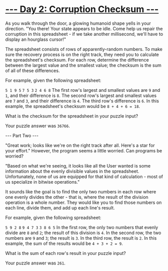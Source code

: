 # [--- Day 2: Corruption Checksum ---](http://adventofcode.com/2017/day/2)

As you walk through the door, a glowing humanoid shape yells in your direction. "You there! Your state appears to be idle. Come help us repair the corruption in this spreadsheet - if we take another millisecond, we'll have to display an hourglass cursor!"

The spreadsheet consists of rows of apparently-random numbers. To make sure the recovery process is on the right track, they need you to calculate the spreadsheet's checksum. For each row, determine the difference between the largest value and the smallest value; the checksum is the sum of all of these differences.

For example, given the following spreadsheet:

``5 1 9 5``
``7 5 3``
``2 4 6 8``
The first row's largest and smallest values are ``9`` and ``1``, and their difference is ``8``.
The second row's largest and smallest values are ``7`` and ``3``, and their difference is ``4``.
The third row's difference is ``6``.
In this example, the spreadsheet's checksum would be ``8 + 4 + 6 = 18``.

What is the checksum for the spreadsheet in your puzzle input?

Your puzzle answer was ``36766``.

--- Part Two ---

"Great work; looks like we're on the right track after all. Here's a star for your effort." However, the program seems a little worried. Can programs be worried?

"Based on what we're seeing, it looks like all the User wanted is some information about the evenly divisible values in the spreadsheet. Unfortunately, none of us are equipped for that kind of calculation - most of us specialize in bitwise operations."

It sounds like the goal is to find the only two numbers in each row where one evenly divides the other - that is, where the result of the division operation is a whole number. They would like you to find those numbers on each line, divide them, and add up each line's result.

For example, given the following spreadsheet:

``5 9 2 8``
``9 4 7 3``
``3 8 6 5``
In the first row, the only two numbers that evenly divide are ``8`` and ``2``; the result of this division is ``4``.
In the second row, the two numbers are ``9`` and ``3``; the result is ``3``.
In the third row, the result is ``2``.
In this example, the sum of the results would be ``4 + 3 + 2 = 9``.

What is the sum of each row's result in your puzzle input?

Your puzzle answer was ``261``.